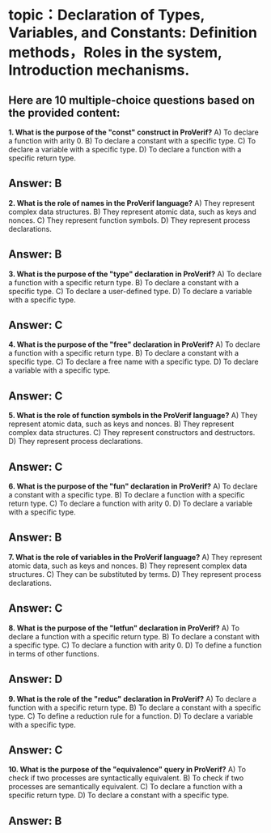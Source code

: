 # topic：Declaration of Types, Variables, and Constants: Definition methods，Roles in the system, Introduction mechanisms.

Here are 10 multiple-choice questions based on the provided content:
---

**1. What is the purpose of the "const" construct in ProVerif?**
A) To declare a function with arity 0.
B) To declare a constant with a specific type.
C) To declare a variable with a specific type.
D) To declare a function with a specific return type.

**Answer:** B
---

**2. What is the role of names in the ProVerif language?**
A) They represent complex data structures.
B) They represent atomic data, such as keys and nonces.
C) They represent function symbols.
D) They represent process declarations.

**Answer:** B
---

**3. What is the purpose of the "type" declaration in ProVerif?**
A) To declare a function with a specific return type.
B) To declare a constant with a specific type.
C) To declare a user-defined type.
D) To declare a variable with a specific type.

**Answer:** C
---

**4. What is the purpose of the "free" declaration in ProVerif?**
A) To declare a function with a specific return type.
B) To declare a constant with a specific type.
C) To declare a free name with a specific type.
D) To declare a variable with a specific type.

**Answer:** C
---

**5. What is the role of function symbols in the ProVerif language?**
A) They represent atomic data, such as keys and nonces.
B) They represent complex data structures.
C) They represent constructors and destructors.
D) They represent process declarations.

**Answer:** C
---

**6. What is the purpose of the "fun" declaration in ProVerif?**
A) To declare a constant with a specific type.
B) To declare a function with a specific return type.
C) To declare a function with arity 0.
D) To declare a variable with a specific type.

**Answer:** B
---

**7. What is the role of variables in the ProVerif language?**
A) They represent atomic data, such as keys and nonces.
B) They represent complex data structures.
C) They can be substituted by terms.
D) They represent process declarations.

**Answer:** C
---

**8. What is the purpose of the "letfun" declaration in ProVerif?**
A) To declare a function with a specific return type.
B) To declare a constant with a specific type.
C) To declare a function with arity 0.
D) To define a function in terms of other functions.

**Answer:** D
---

**9. What is the role of the "reduc" declaration in ProVerif?**
A) To declare a function with a specific return type.
B) To declare a constant with a specific type.
C) To define a reduction rule for a function.
D) To declare a variable with a specific type.

**Answer:** C
---

**10. What is the purpose of the "equivalence" query in ProVerif?**
A) To check if two processes are syntactically equivalent.
B) To check if two processes are semantically equivalent.
C) To declare a function with a specific return type.
D) To declare a constant with a specific type.

**Answer:** B
---
